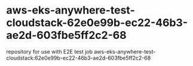 # aws-eks-anywhere-test-cloudstack-62e0e99b-ec22-46b3-ae2d-603fbe5ff2c2-68
repository for use with E2E test job aws-eks-anywhere-test-cloudstack:62e0e99b-ec22-46b3-ae2d-603fbe5ff2c2-68
